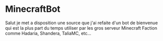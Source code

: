 # MinecraftBot
Salut je met a disposition une source que j'ai refaite d'un bot de bienvenue qui est la plus part du temps utiliser par les gros serveur Minecraft Faction comme Hadaria, Shandera, TaliaMC, etc...

